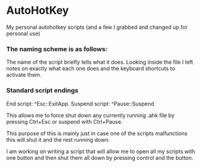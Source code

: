 # AutoHotKey
My personal autohotkey scripts (and a few I grabbed and changed up for personal use)

### The naming scheme is as follows:

The name of the script briefly tells what it does.
Looking inside the file I left notes on exactly what each one does and the keyboard shortcuts to activate them.

### Standard script endings
End script: ^Esc::ExitApp.
Suspend script: ^Pause::Suspend

This allows me to force shut down any currently running .ahk file by pressing Ctrl+Esc or suspend with Ctrl+Pause.

This purpose of this is mainly just in case one of the scripts malfunctions this will shut it and the rest running down.

I am working on writing a script that will allow me to open all my scripts with one button and then shut them all down by pressing control and the button.
